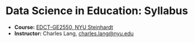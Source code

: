 # Data Science in Education: Syllabus

* **Course:** [EDCT-GE2550, NYU Steinhardt](http://scps.nyu.edu/content/scps/academics/course_detail.html?id=INFO1-CE9766)
* **Instructor:** Charles Lang, [charles.lang@nyu.edu](mailto:charles.lang@nyu.edu)
